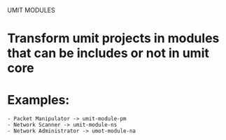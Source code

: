 UMIT MODULES

# Transform umit projects in modules that can be includes or not in umit core
# Examples:
	- Packet Manipulator -> umit-module-pm
	- Network Scanner -> umit-module-ns
	- Network Administrator -> umot-module-na